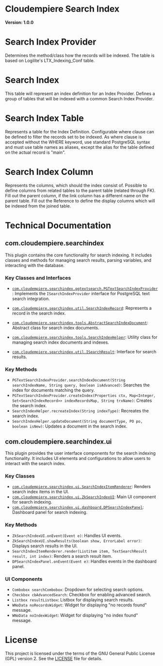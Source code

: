 # Cloudempiere Search Index

**Version: 1.0.0**

# Search Index Provider

Determines the method/class how the records will be indexed. The table is based on Logilite's LTX_Indexing_Conf table.

# Search Index

This table will represent an index definition for an Index Provider. Defines a group of tables that will be indexed with a common Search Index Provider.

# Search Index Table

Represents a table for the Index Definition. Configurable where clause can be defined to filter the records set to be indexed. As where clause is accepted without the WHERE keyword, use standard PostgreSQL syntax and must use table names as aliases, except the alias for the table defined on the actual record is "main".

# Search Index Column

Represents the columns, which should the index consist of. Possible to define columns from related tables to the parent table (related through FK). Fill out the parent column, if the link column has a different name on the parent table. Fill out the Reference to define the display columns which will be indexed from the joined table.

# Technical Documentation

## com.cloudempiere.searchindex

This plugin contains the core functionality for search indexing. It includes classes and methods for managing search results, parsing variables, and interacting with the database.

### Key Classes and Interfaces

- [`com.cloudempiere.searchindex.pgtextsearch.PGTextSearchIndexProvider`](com.cloudempiere.searchindex/src/com/cloudempiere/searchindex/pgtextsearch/PGTextSearchIndexProvider.java): Implements the `ISearchIndexProvider` interface for PostgreSQL text search integration.

- [`com.cloudempiere.searchindex.util.SearchIndexRecord`](com.cloudempiere.searchindex/src/com/cloudempiere/searchindex/util/SearchIndexRecord.java): Represents a record in the search index.
- [`com.cloudempiere.searchindex.tools.AbstractSearchIndexDocument`](com.cloudempiere.searchindex/src/com/cloudempiere/searchindex/tools/AbstractSearchIndexDocument.java): Abstract class for search index documents.
- [`com.cloudempiere.searchindex.tools.SearchIndexHelper`](com.cloudempiere.searchindex/src/com/cloudempiere/searchindex/tools/SearchIndexHelper.java): Utility class for managing search index documents and indexes.
- [`com.cloudempiere.searchindex.util.ISearchResult`](com.cloudempiere.searchindex/src/com/cloudempiere/searchindex/util/ISearchResult.java): Interface for search results.

### Key Methods

- `PGTextSearchIndexProvider.searchIndexDocument(String searchIndexName, String query, boolean isAdvanced)`: Searches the index for documents matching the query.
- `PGTextSearchIndexProvider.createIndex(Properties ctx, Map<Integer, Set<SearchIndexRecord>> indexRecordsMap, String trxName)`: Creates the search index.
- `SearchIndexHelper.recreateIndex(String indexType)`: Recreates the search index.
- `SearchIndexHelper.updateDocument(String documentType, PO po, boolean isNew)`: Updates a document in the search index.

## com.cloudempiere.searchindex.ui

This plugin provides the user interface components for the search indexing functionality. It includes UI elements and configurations to allow users to interact with the search index.

### Key Classes

- [`com.cloudempiere.searchindex.ui.SearchIndexItemRenderer`](com.cloudempiere.searchindex.ui/src/com/cloudempiere/searchindex/ui/SearchIndexItemRenderer.java): Renders search index items in the UI.
- [`com.cloudempiere.searchindex.ui.ZkSearchIndexUI`](com.cloudempiere.searchindex.ui/src/com/cloudempiere/searchindex/ui/ZkSearchIndexUI.java): Main UI component for search indexing.
- [`com.cloudempiere.searchindex.ui.dashboard.DPSearchIndexPanel`](com.cloudempiere.searchindex.ui/src/com/cloudempiere/searchindex/ui/dashboard/DPSearchIndexPanel.java): Dashboard panel for search indexing.

### Key Methods

- `ZkSearchIndexUI.onEvent(Event e)`: Handles UI events.
- `ZkSearchIndexUI.showResults(boolean show, ErrorLabel error)`: Displays search results in the UI.
- `SearchIndexItemRenderer.render(Listitem item, TextSearchResult result, int index)`: Renders a search result item.
- `DPSearchIndexPanel.onEvent(Event e)`: Handles events in the dashboard panel.

### UI Components

- `Combobox searchCombobox`: Dropdown for selecting search options.
- `Checkbox cbAdvancedSearch`: Checkbox for enabling advanced search.
- `Listbox resultListbox`: Listbox for displaying search results.
- `WNoData noRecordsWidget`: Widget for displaying "no records found" message.
- `WNoData noIndexWidget`: Widget for displaying "no index found" message.

# License

This project is licensed under the terms of the GNU General Public License (GPL) version 2. See the [LICENSE](LICENSE) file for details.